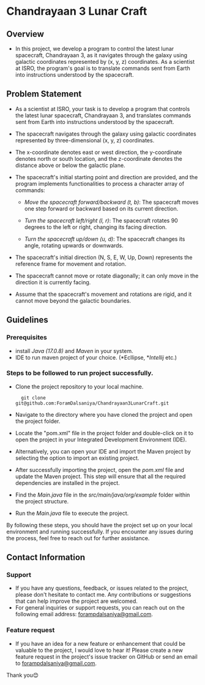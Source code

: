 # Chandrayaan 3 Lunar Craft

## Overview
- In this project, we develop a program to control the latest lunar spacecraft, Chandrayaan 3, as it navigates through the galaxy using galactic coordinates represented by (x, y, z) coordinates. As a scientist at ISRO, the program's goal is to translate commands sent from Earth into instructions understood by the spacecraft.

## Problem Statement
- As a scientist at ISRO, your task is to develop a program that controls the latest lunar spacecraft, Chandrayaan 3, and translates commands sent from Earth into instructions understood by the spacecraft.

- The spacecraft navigates through the galaxy using galactic coordinates represented by three-dimensional (x, y, z) coordinates.

- The x-coordinate denotes east or west direction, the y-coordinate denotes north or south location, and the z-coordinate denotes the distance above or below the galactic plane.

- The spacecraft's initial starting point and direction are provided, and the program implements functionalities to process a character array of commands:
    - *Move the spacecraft forward/backward (t, b)*: The spacecraft moves one step forward or backward based on its current direction.

    - *Turn the spacecraft left/right (l, r)*: The spacecraft rotates 90 degrees to the left or right, changing its facing direction.

    - *Turn the spacecraft up/down (u, d)*: The spacecraft changes its angle, rotating upwards or downwards.


- The spacecraft's initial direction (N, S, E, W, Up, Down) represents the reference frame for movement and rotation.

- The spacecraft cannot move or rotate diagonally; it can only move in the direction it is currently facing.

- Assume that the spacecraft's movement and rotations are rigid, and it cannot move beyond the galactic boundaries.



## Guidelines

### Prerequisites
- install *Java (17.0.8)* and *Maven* in your system.
- IDE to run maven project of your choice. (*Ecllipse, **Intellij* etc.)

### Steps to be followed to run project successfully.
- Clone the project repository to your local machine.
    
        git clone git@github.com:ForamDalsaniya/Chandrayaan3LunarCraft.git
    
- Navigate to the directory where you have cloned the project and open the project folder.
- Locate the "pom.xml" file in the project folder and double-click on it to open the project in your Integrated Development Environment (IDE).
- Alternatively, you can open your IDE and import the Maven project by selecting the option to import an existing project.
- After successfully importing the project, open the *pom.xml* file and update the Maven project. This step will ensure that all the required dependencies are installed in the project.
- Find the *Main.java* file in the *src/main/java/org/example* folder within the project structure.
- Run the *Main.java* file to execute the project.

By following these steps, you should have the project set up on your local environment and running successfully. If you encounter any issues during the process, feel free to reach out for further assistance.



## Contact Information

### Support
- If you have any questions, feedback, or issues related to the project, please don't hesitate to contact me. Any contributions or suggestions that can help improve the project are welcomed.
- For general inquiries or support requests, you can reach out on the following email address: forampdalsaniya@gmail.com.

### Feature request
- If you have an idea for a new feature or enhancement that could be valuable to the project, I would love to hear it! Please create a new feature request in the project's issue tracker on GitHub or send an email to forampdalsaniya@gmail.com.

Thank you😊
